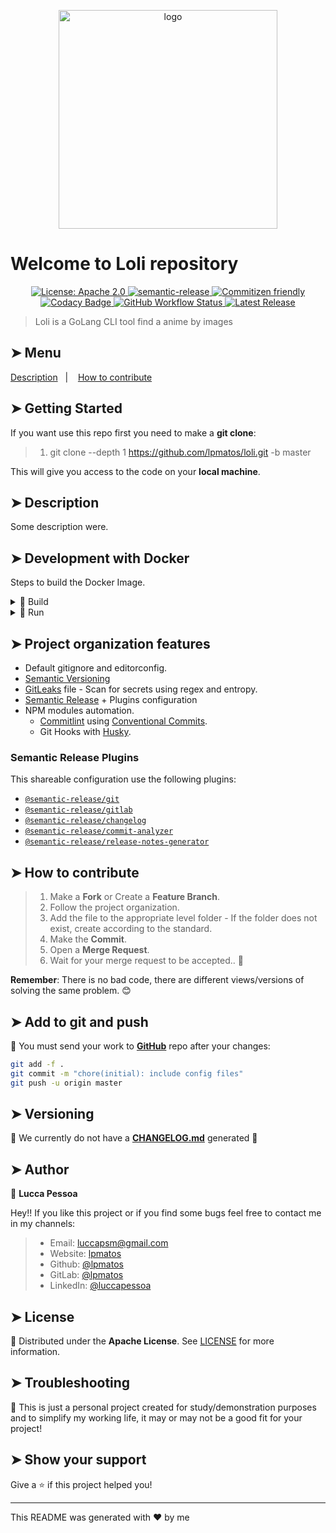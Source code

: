 <p align="center">
  <img alt="logo" src="https://i.pinimg.com/280x280_RS/d0/13/35/d01335f147c586e56829415e611f0ae7.jpg" width="350px" float="center"/>
</p>

# Welcome to Loli repository

<p align="center">
  <a href="https://spdx.org/licenses/Apache-2.0.html" target="_blank">
    <img alt="License: Apache 2.0" src="https://img.shields.io/badge/License-Apache 2.0-yellow.svg" />
  </a>
  <a href="https://github.com/semantic-release/semantic-release">
    <img alt="semantic-release" src="https://img.shields.io/badge/%20%20%F0%9F%93%A6%F0%9F%9A%80-semantic--release-e10079.svg">
  </a>
  <a href="http://commitizen.github.io/cz-cli/">
    <img alt="Commitizen friendly" src="https://img.shields.io/badge/commitizen-friendly-brightgreen.svg">
  </a>
  <a href="https://www.codacy.com/gh/lpmatos/loli/dashboard?utm_source=github.com&amp;utm_medium=referral&amp;utm_content=lpmatos/loli&amp;utm_campaign=Badge_Grade">
    <img alt="Codacy Badge" src="https://app.codacy.com/project/badge/Grade/7d69caff8e2646a783681cc765948187">
  </a>
  <a href="https://github.com/lpmatos/loli/actions?query=workflow%3ALinter">
    <img alt="GitHub Workflow Status" src="https://img.shields.io/github/workflow/status/lpmatos/loli/Linter">
  </a>
  <a href="https://github.com/lpmatos/loli/actions">
    <img alt="Latest Release" src="https://img.shields.io/github/v/release/lpmatos/Loli">
  </a>
</p>

>
> Loli is a GoLang CLI tool find a anime by images
>

## ➤ Menu

<p align="left">
  <a href="#-description">Description</a>&nbsp;&nbsp;&nbsp;|&nbsp;&nbsp;&nbsp;
  <a href="#-how-to-contribute">How to contribute</a>
</p>

## ➤ Getting Started

If you want use this repo first you need to make a **git clone**:

>
> 1. git clone --depth 1 <https://github.com/lpmatos/loli.git> -b master
>

This will give you access to the code on your **local machine**.

## ➤ Description

Some description were.

## ➤ Development with Docker

Steps to build the Docker Image.

<details><summary>🐋 Build</summary>
<p>

Docker commands to build your image:

```bash
docker image build -t <IMAGE_NAME> -f <PATH_DOCKERFILE> <PATH_CONTEXT_DOCKERFILE>
docker image build -t <IMAGE_NAME> . (This context)
```
</p>
</details>

<details><summary>🐋 Run</summary>
<p>
Docker commands to run a container with yout image:

* **Linux** running:

```bash
docker container run -d -p <LOCAL_PORT:CONTAINER_PORT> <IMAGE_NAME> <COMMAND>
docker container run -it --rm --name <CONTAINER_NAME> -p <LOCAL_PORT:CONTAINER_PORT> <IMAGE_NAME> <COMMAND>
```

* **Windows** running:

```bash
winpty docker.exe container run -it --rm <IMAGE_NAME> <COMMAND>
```
</p>
</details>

## ➤ Project organization features

- Default gitignore and editorconfig.
- [Semantic Versioning](https://semver.org/)
- [GitLeaks](https://github.com/zricethezav/gitleaks) file - Scan for secrets using regex and entropy.
- [Semantic Release](https://github.com/semantic-release/semantic-release) + Plugins configuration
- NPM modules automation.
  - [Commitlint](https://github.com/conventional-changelog/commitlint) using [Conventional Commits](https://www.conventionalcommits.org/en/v1.0.0/).
  - Git Hooks with [Husky](https://github.com/typicode/husky).

### Semantic Release Plugins

This shareable configuration use the following plugins:

- [`@semantic-release/git`](https://github.com/semantic-release/git)
- [`@semantic-release/gitlab`](https://github.com/semantic-release/gitlab)
- [`@semantic-release/changelog`](https://github.com/semantic-release/changelog)
- [`@semantic-release/commit-analyzer`](https://github.com/semantic-release/commit-analyzer)
- [`@semantic-release/release-notes-generator`](https://github.com/semantic-release/release-notes-generator)

## ➤ How to contribute

>
> 1. Make a **Fork** or Create a **Feature Branch**.
> 2. Follow the project organization.
> 3. Add the file to the appropriate level folder - If the folder does not exist, create according to the standard.
> 4. Make the **Commit**.
> 5. Open a **Merge Request**.
> 6. Wait for your merge request to be accepted.. 🚀
>

**Remember**: There is no bad code, there are different views/versions of solving the same problem. 😊

## ➤ Add to git and push

📝 You must send your work to [**GitHub**](https://github.com/lpmatos/loli) repo after your changes:

```bash
git add -f .
git commit -m "chore(initial): include config files"
git push -u origin master
```

## ➤ Versioning

🚨 We currently do not have a [**CHANGELOG.md**](CHANGELOG.md) generated 🚨

## ➤ Author

👤 **Lucca Pessoa**

Hey!! If you like this project or if you find some bugs feel free to contact me in my channels:

>
> * Email: luccapsm@gmail.com
> * Website: [lpmatos](https://github.com/lpmatos)
> * Github: [@lpmatos](https://github.com/lpmatos)
> * GitLab: [@lpmatos](https://gitlab.com/lpmatos)
> * LinkedIn: [@luccapessoa](https://www.linkedin.com/in/luccapessoa/)
>

## ➤ License

🔖 Distributed under the **Apache License**. See [LICENSE](LICENSE) for more information.

## ➤ Troubleshooting

🚨 This is just a personal project created for study/demonstration purposes and to simplify my working life, it may or may not be a good fit for your project!

## ➤ Show your support

Give a ⭐️ if this project helped you!

---

This README was generated with ❤️ by me
